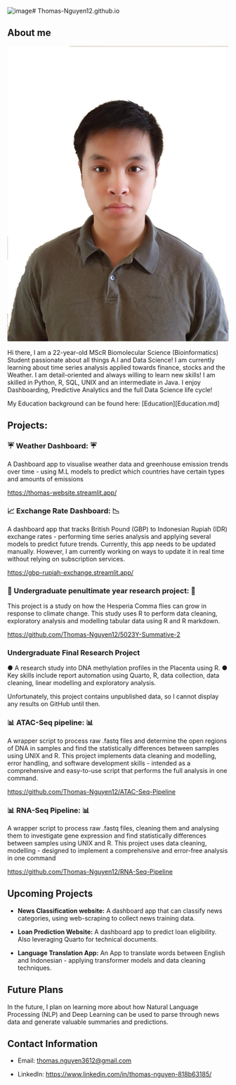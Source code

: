 <img width="468" height="33" alt="image" src="https://github.com/user-attachments/assets/180286ef-87ed-4007-97f5-8bddfa398490" /># Thomas-Nguyen12.github.io


## About me 

![alt text](https://github.com/Thomas-Nguyen12/Thomas-Nguyen12.github.io/blob/main/images/linkedin_picture.JPG?raw=true)



Hi there, I am a 22-year-old MScR Biomolecular Science (Bioinformatics) Student passionate about all things A.I and Data Science! I am currently learning about time series analysis applied towards finance, stocks and the Weather. I am detail-oriented and always willing to learn new skills! I am skilled in Python, R, SQL, UNIX and an intermediate in Java. I enjoy Dashboarding, Predictive Analytics and the full Data Science life cycle!

My Education background can be found here: [Education][Education.md]

## Projects:

### ☔ Weather Dashboard: ☔
A Dashboard app to visualise weather data and greenhouse emission trends over time - using M.L models to predict which countries have certain types and amounts of emissions 

https://thomas-website.streamlit.app/

### 📈 Exchange Rate Dashboard: 📉 
A dashboard app that tracks British Pound (GBP) to Indonesian Rupiah (IDR) exchange rates - performing time series analysis and applying several models to predict future trends. Currently, this app needs to be updated manually. However, I am currently working on ways to update it in real time without relying on subscription services.

https://gbp-rupiah-exchange.streamlit.app/ 

### 🔬 Undergraduate penultimate year research project: 🔬
This project is a study on how the Hesperia Comma flies can grow in response to climate change.  This study uses R to perform data cleaning, exploratory analysis and modelling tabular data using R and R markdown.

https://github.com/Thomas-Nguyen12/5023Y-Summative-2

### Undergraduate Final Research Project 

●	A research study into DNA methylation profiles in the Placenta using R. 
●	Key skills include report automation using Quarto, R, data collection, data cleaning, linear modelling and exploratory analysis.

Unfortunately, this project contains unpublished data, so I cannot display any results on GitHub until then. 


### 📊 ATAC-Seq pipeline: 📊
A wrapper script to process raw .fastq files and determine the open regions of DNA in samples and find the statistically differences between samples using UNIX and R. This project implements data cleaning and modelling, error handling, and software development skills - intended as a comprehensive and easy-to-use script that performs the full analysis in one command.

https://github.com/Thomas-Nguyen12/ATAC-Seq-Pipeline
  
### 📊 RNA-Seq Pipeline: 📊
A wrapper script to process raw .fastq files, cleaning them and analysing them to investigate gene expression and find statistically differences between samples using UNIX and R. This project uses data cleaning, modelling - designed to implement a comprehensive and error-free analysis in one command 

https://github.com/Thomas-Nguyen12/RNA-Seq-Pipeline

## Upcoming Projects

- <b>News Classification website:</b> A dashboard app that can classify news categories, using web-scraping to collect news training data.

- <b>Loan Prediction Website:</b> A dashboard app to predict loan eligibility. Also leveraging Quarto for technical documents.

- <b>Language Translation App:</b> An App to translate words between English and Indonesian - applying transformer models and data cleaning techniques.

## Future Plans

In the future, I plan on learning more about how Natural Language Processing (NLP) and Deep Learning can be used to parse through news data and generate valuable summaries and predictions.

## Contact Information
- Email: thomas.nguyen3612@gmail.com
  
- LinkedIn: https://www.linkedin.com/in/thomas-nguyen-818b63185/

